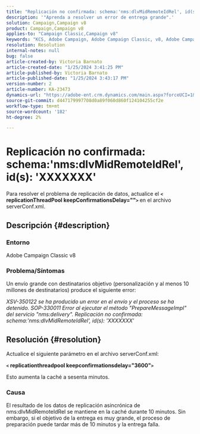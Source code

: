 ```yaml
---
title: "Replicación no confirmada: schema:'nms:dlvMidRemoteIdRel', id(s): 'XXXXXXX'"
description: '"Aprenda a resolver un error de entrega grande".'
solution: Campaign,Campaign v8
product: Campaign,Campaign v8
applies-to: "Campaign Classic,Campaign v8"
keywords: "KCS, Adobe Campaign, Adobe Campaign Classic, v8, Adobe Campaign Classic v8, El envío falla con 'Replicación no confirmada: schema:nms:dlvMidRemoteIdRel, id(s): xxxxxx'"
resolution: Resolution
internal-notes: null
bug: false
article-created-by: Victoria Barnato
article-created-date: "1/25/2024 3:41:25 PM"
article-published-by: Victoria Barnato
article-published-date: "1/25/2024 3:43:17 PM"
version-number: 2
article-number: KA-23473
dynamics-url: "https://adobe-ent.crm.dynamics.com/main.aspx?forceUCI=1&pagetype=entityrecord&etn=knowledgearticle&id=9dde9e2c-98bb-ee11-a569-6045bd006a22"
source-git-commit: d447179997708d0a89f060d860f124104255cf2e
workflow-type: tm+mt
source-wordcount: '182'
ht-degree: 2%

---
```


# Replicación no confirmada: schema:&#39;nms:dlvMidRemoteIdRel&#39;, id(s): &#39;XXXXXXX&#39;


Para resolver el problema de replicación de datos, actualice el <b>`<` replicationThreadPool keepConfirmationsDelay=&quot;&quot;`>` </b> en el archivo serverConf.xml.

## Descripción {#description}


### Entorno

Adobe Campaign Classic v8

### Problema/Síntomas

Un envío grande con destinatarios objetivo (personalización y al menos 10 millones de destinatarios) produce el siguiente error:

*XSV-350122 se ha producido un error en el envío y el proceso se ha detenido. SOP-330011 Error al ejecutar el método &quot;PrepareMessageImpl&quot; del servicio &quot;nms:delivery&quot;. Replicación no confirmada: schema:&#39;nms:dlvMidRemoteIdRel&#39;, id(s): &#39;XXXXXXX&#39;*


## Resolución {#resolution}


Actualice el siguiente parámetro en el archivo serverConf.xml:

<b>`<` replicationthreadpool keepconfirmationsdelay=&quot;3600&quot;`>` </b>

Esto aumenta la caché a sesenta minutos.

### Causa

El resultado de los datos de replicación asincrónica de nms:dlvMidRemoteIdRel se mantiene en la caché durante 10 minutos. Sin embargo, si el objetivo de la entrega es muy grande, el proceso de preparación puede tardar más de 10 minutos y la entrega falla.
